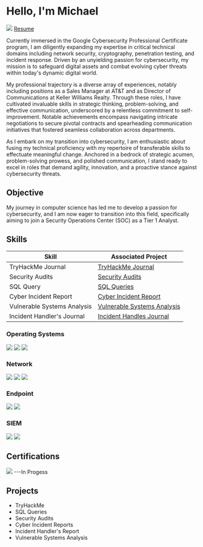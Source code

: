 # Hello, I'm Michael
<a href="https://www.linkedin.com/in/michael-hermann-cs"><img src="https://img.shields.io/badge/-LinkedIn-0072b1?&style=for-the-badge&logo=linkedin&logoColor=white" /></a>
<a href="https://docs.google.com/document/d/1jFHG43h7qYRfFlYjHQgBEeMbzNUBSVr1Cn9P2ZJSglQ/edit?usp=sharing">Resume</a>

Currently immersed in the Google Cybersecurity Professional Certificate program, I am diligently expanding my expertise in critical technical domains including network security, cryptography, penetration testing, and incident response. Driven by an unyielding passion for cybersecurity, my mission is to safeguard digital assets and combat evolving cyber threats within today's dynamic digital world.

My professional trajectory is a diverse array of experiences, notably including positions as a Sales Manager at AT&T and as Director of Communications at Keller Williams Realty. Through these roles, I have cultivated invaluable skills in strategic thinking, problem-solving, and effective communication, underscored by a relentless commitment to self-improvement. Notable achievements encompass navigating intricate negotiations to secure pivotal contracts and spearheading communication initiatives that fostered seamless collaboration across departments.

As I embark on my transition into cybersecurity, I am enthusiastic about fusing my technical proficiency with my repertoire of transferable skills to effectuate meaningful change. Anchored in a bedrock of strategic acumen, problem-solving prowess, and polished communication, I stand ready to excel in roles that demand agility, innovation, and a proactive stance against cybersecurity threats.


## Objective

My journey in computer science has led me to develop a passion for cybersecurity, and I am now eager to transition into this field, specifically aiming to join a Security Operations Center (SOC) as a Tier 1 Analyst.

## Skills

| Skill                                         | Associated Project         |
|-----------------------------------------------|----------------------------|
| TryHackMe Journal          | <a href="https://github.com/Mhermann716/TryHackMe-Journal/blob/main/README.md">TryHackMe Journal</a>|
| Security Audits | <a href="https://github.com/Mhermann716/Security-Audit/blob/main/README.md">Security Audits</a>|
| SQL Query         | <a href="https://github.com/Mhermann716/SQL-Querys">SQL Queries</a>|
| Cyber Incident Report       | <a href="https://github.com/Mhermann716/Cyber-Incident-Report">Cyber Incident Report</a>|
| Vulnerable Systems Analysis                  | <a href="https://github.com/Mhermann716/Vulnerable-System-Analysis">Vulnerable Systems Analysis</a>|
| Incident Handler's Journal | <a href="https://github.com/Mhermann716/Incident_Handlers_Journal">Incident Handles Journal</a>|

### Operating Systems
<div>
    <img src="https://img.shields.io/badge/-Linux-FCC624?&style=for-the-badge&logo=Linux&logoColor=black" />
    <img src="https://img.shields.io/badge/-Windows-0078D6?&style=for-the-badge&logo=Windows&logoColor=white" />
    <img src="https://img.shields.io/badge/-macOS-000000?&style=for-the-badge&logo=Apple&logoColor=white" />
</div>

### Network
<div>
    <img src="https://img.shields.io/badge/-Wireshark-1679A7?&style=for-the-badge&logo=Wireshark&logoColor=white" />
    <img src="https://img.shields.io/badge/-Suricata-EF3B2D?&style=for-the-badge&logo=Suricata&logoColor=white" />
    <img src="https://img.shields.io/badge/-Zeek-777BB4?&style=for-the-badge&logo=Zeek&logoColor=white" />
</div>

### Endpoint
<div>
    <img src="https://img.shields.io/badge/-Microsoft_Defender_for_Endpoint-00A4EF?&style=for-the-badge&logo=Microsoft&logoColor=white" />
    <img src="https://img.shields.io/badge/-Velociraptor-4B275F?&style=for-the-badge&logo=Velociraptor&logoColor=white" />
</div>

### SIEM
<div>
    <img src="https://img.shields.io/badge/-Splunk-000000?&style=for-the-badge&logo=Splunk&logoColor=white" />
    <img src="https://img.shields.io/badge/-ArcSight-8E8E8E?&style=for-the-badge&logo=MicroFocus&logoColor=white" />
</div>

## Certifications

<div>
<img src="https://img.shields.io/badge/-Google%20Cyber%20Security%20Certificate-4285F4?&style=for-the-badge&logo=Google&logoColor=white" /> ---In Progess
</div>

## Projects
- TryHackMe
- SQL Queries
- Security Audits
- Cyber Incident Reports
- Incident Handler's Report
- Vulnerable Systems Analysis
